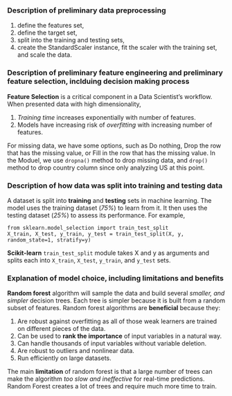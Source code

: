 ### Description of preliminary data preprocessing
1. define the features set,
2. define the target set,
3. split into the training and testing sets,
4. create the StandardScaler instance, fit the scaler with the training set, and scale the data.

### Description of preliminary feature engineering and preliminary feature selection, inclduing decision making process
**Feature Selection** is a critical component in a Data Scientist’s workflow. When presented data with high dimensionality, 
1. *Training time* increases exponentially with number of features.
2. Models have increasing risk of *overfitting* with increasing number of features.<br>

For missing data, we have some options, such as Do nothing, Drop the row that has the missing value, or Fill in the row that has the missing value. In the Moduel, we use `dropna()` method to drop missing data, and `drop()` method to drop country column since only analyzing US at this point.

### Description of how data was split into training and testing data

A dataset is split into **training** and **testing** sets in machine learning. The model uses the training dataset (*75%*) to learn from it. It then uses the testing dataset (*25%*) to assess its performance. For example, <br>

`from sklearn.model_selection import train_test_split` <br>
`X_train, X_test, y_train, y_test = train_test_split(X, y, random_state=1, stratify=y)` <br>

**Scikit-learn** `train_test_split` module takes X and y as arguments and splits each into `X_train`, `X_test`, `y_train`, and `y_test` sets.

### Explanation of model choice, including limitations and benefits

**Random forest** algorithm will sample the data and build several *smaller, and simpler* decision trees. Each tree is simpler because it is built from a random subset of features. Random forest algorithms are **beneficial** because they:
1. Are robust against overfitting as all of those weak learners are trained on different pieces of the data.
2. Can be used to **rank the importance** of input variables in a natural way.
3. Can handle thousands of input variables without variable deletion.
4. Are robust to outliers and nonlinear data.
5. Run efficiently on large datasets.
 
The main **limitation** of random forest is that a large number of trees can make the algorithm *too slow and ineffective* for real-time predictions. Random Forest creates a lot of trees and require much more time to train.
